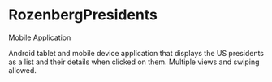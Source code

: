 # RozenbergPresidents
Mobile Application 

Android tablet and mobile device application that displays the US presidents as a list and their details when clicked on them. Multiple views and swiping allowed.
